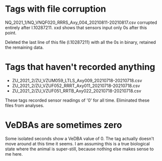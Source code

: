 
# Tags with file corruption

NQ_2021_1/NQ_VNQF020_RRRS_Axy_004_20210811-20210817.csv
corrupted entirely after l.10287211. xxd shows that sensors input only 0s after
this point.

Deleted the last line of this file (l.10287211) with all the 0s in binary,
retained the remaining data.

# Tags that haven't recorded anything

- ZU_2021_2/ZU_VZUM059_LTLS_Axy009_20210718-20210718.csv
- ZU_2021_2/ZU_VZUF052_RRRT_Axy011_20210718-20210718.csv
- ZU_2021_2/ZU_VZUF051_RRTB_Axy022_20210718-20210718.csv

These tags recorded sensor readings of '0' for all time.
Eliminated these files from analyses.

# VeDBAs are sometimes zero

Some isolated seconds show a VeDBA value of 0. The tag actually doesn't move
around at this time it seems. I am assuming this is a true biological state
where the animal is super-still, because nothing else makes sense to me here.
